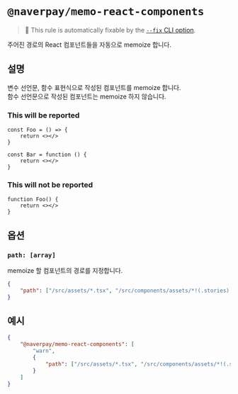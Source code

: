 # `@naverpay/memo-react-components`

> 🔧 This rule is automatically fixable by the [`--fix` CLI option](https://eslint.org/docs/latest/user-guide/command-line-interface#--fix).

주어진 경로의 React 컴포넌트들을 자동으로 memoize 합니다.

## 설명

변수 선언문, 함수 표현식으로 작성된 컴포넌트를 memoize 합니다.  
함수 선언문으로 작성된 컴포넌트는 memoize 하지 않습니다.

### This will be reported

```tsx
const Foo = () => {
    return <></>
}

const Bar = function () {
    return <></>
}
```

### This will not be reported

```tsx
function Foo() {
    return <></>
}
```

## 옵션

### `path: [array]`

memoize 할 컴포넌트의 경로를 지정합니다.

```json
{
    "path": ["/src/assets/*.tsx", "/src/components/assets/*!(.stories).tsx"]
}
```

## 예시

```json
{
    "@naverpay/memo-react-components": [
        "warn",
        {
            "path": ["/src/assets/*.tsx", "/src/components/assets/*!(.stories).tsx"]
        }
    ]
}
```
